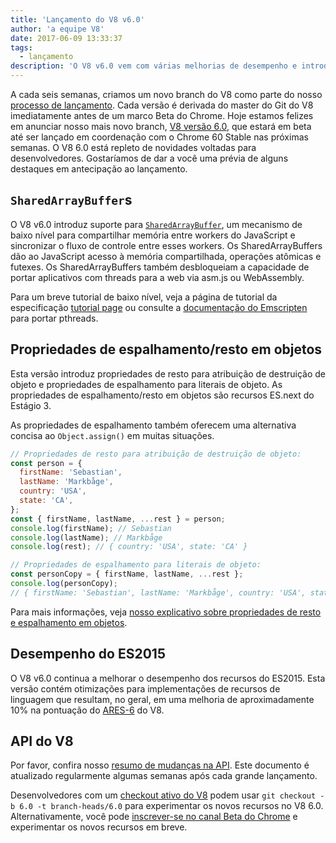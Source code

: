 ```yaml
---
title: 'Lançamento do V8 v6.0'
author: 'a equipe V8'
date: 2017-06-09 13:33:37
tags:
  - lançamento
description: 'O V8 v6.0 vem com várias melhorias de desempenho e introduz suporte para `SharedArrayBuffer`s e propriedades de espalhamento/resto em objetos.'
---
```

A cada seis semanas, criamos um novo branch do V8 como parte do nosso [processo de lançamento](/docs/release-process). Cada versão é derivada do master do Git do V8 imediatamente antes de um marco Beta do Chrome. Hoje estamos felizes em anunciar nosso mais novo branch, [V8 versão 6.0](https://chromium.googlesource.com/v8/v8.git/+log/branch-heads/6.0), que estará em beta até ser lançado em coordenação com o Chrome 60 Stable nas próximas semanas. O V8 6.0 está repleto de novidades voltadas para desenvolvedores. Gostaríamos de dar a você uma prévia de alguns destaques em antecipação ao lançamento.

<!--truncate-->
## `SharedArrayBuffer`s

O V8 v6.0 introduz suporte para [`SharedArrayBuffer`](https://developer.mozilla.org/en-US/docs/Web/JavaScript/Reference/Global_Objects/SharedArrayBuffer), um mecanismo de baixo nível para compartilhar memória entre workers do JavaScript e sincronizar o fluxo de controle entre esses workers. Os SharedArrayBuffers dão ao JavaScript acesso à memória compartilhada, operações atômicas e futexes. Os SharedArrayBuffers também desbloqueiam a capacidade de portar aplicativos com threads para a web via asm.js ou WebAssembly.

Para um breve tutorial de baixo nível, veja a página de tutorial da especificação [tutorial page](https://github.com/tc39/ecmascript_sharedmem/blob/master/TUTORIAL.md) ou consulte a [documentação do Emscripten](https://kripken.github.io/emscripten-site/docs/porting/pthreads.html) para portar pthreads.

## Propriedades de espalhamento/resto em objetos

Esta versão introduz propriedades de resto para atribuição de destruição de objeto e propriedades de espalhamento para literais de objeto. As propriedades de espalhamento/resto em objetos são recursos ES.next do Estágio 3.

As propriedades de espalhamento também oferecem uma alternativa concisa ao `Object.assign()` em muitas situações.

```js
// Propriedades de resto para atribuição de destruição de objeto:
const person = {
  firstName: 'Sebastian',
  lastName: 'Markbåge',
  country: 'USA',
  state: 'CA',
};
const { firstName, lastName, ...rest } = person;
console.log(firstName); // Sebastian
console.log(lastName); // Markbåge
console.log(rest); // { country: 'USA', state: 'CA' }

// Propriedades de espalhamento para literais de objeto:
const personCopy = { firstName, lastName, ...rest };
console.log(personCopy);
// { firstName: 'Sebastian', lastName: 'Markbåge', country: 'USA', state: 'CA' }
```

Para mais informações, veja [nosso explicativo sobre propriedades de resto e espalhamento em objetos](/features/object-rest-spread).

## Desempenho do ES2015

O V8 v6.0 continua a melhorar o desempenho dos recursos do ES2015. Esta versão contém otimizações para implementações de recursos de linguagem que resultam, no geral, em uma melhoria de aproximadamente 10% na pontuação do [ARES-6](http://browserbench.org/ARES-6/) do V8.

## API do V8

Por favor, confira nosso [resumo de mudanças na API](https://docs.google.com/document/d/1g8JFi8T_oAE_7uAri7Njtig7fKaPDfotU6huOa1alds/edit). Este documento é atualizado regularmente algumas semanas após cada grande lançamento.

Desenvolvedores com um [checkout ativo do V8](/docs/source-code#using-git) podem usar `git checkout -b 6.0 -t branch-heads/6.0` para experimentar os novos recursos no V8 6.0. Alternativamente, você pode [inscrever-se no canal Beta do Chrome](https://www.google.com/chrome/browser/beta.html) e experimentar os novos recursos em breve.
